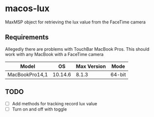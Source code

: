 # macos-lux

MaxMSP object for retrieving the lux value from the FaceTime camera

## Requirements

Allegedly there are problems with TouchBar MacBook Pros. This should work with any MacBook with a FaceTime camera

| Model          | OS      | Max Version | Mode   |
| -------------- | ------- | ----------- | ------ |
| MacBookPro14,1 | 10.14.6 | 8.1.3       | 64-bit |

## TODO

- [ ] Add methods for tracking record lux value
- [ ] Turn on and off with toggle
